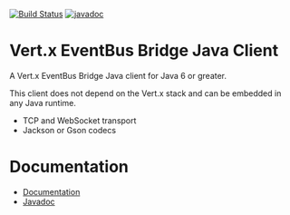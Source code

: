[![Build Status](https://github.com/vert-x3/vertx-eventbus-bridge-clients/workflows/CI/badge.svg?branch=master)](https://github.com/vert-x3/vertx-eventbus-bridge-clients/actions?query=workflow%3ACI)
[![javadoc](https://javadoc.io/badge2/io.vertx/vertx-eventbus-bridge-client/javadoc.svg)](https://javadoc.io/doc/io.vertx/vertx-eventbus-bridge-client)

# Vert.x EventBus Bridge Java Client

A Vert.x EventBus Bridge Java client for Java 6 or greater.

This client does not depend on the Vert.x stack and can be embedded in any Java runtime.

- TCP and WebSocket transport
- Jackson or Gson codecs

# Documentation

- [Documentation](docs/index.adoc)
- [Javadoc](https://javadoc.io/doc/io.vertx/vertx-eventbus-bridge-client/latest/index.html)
